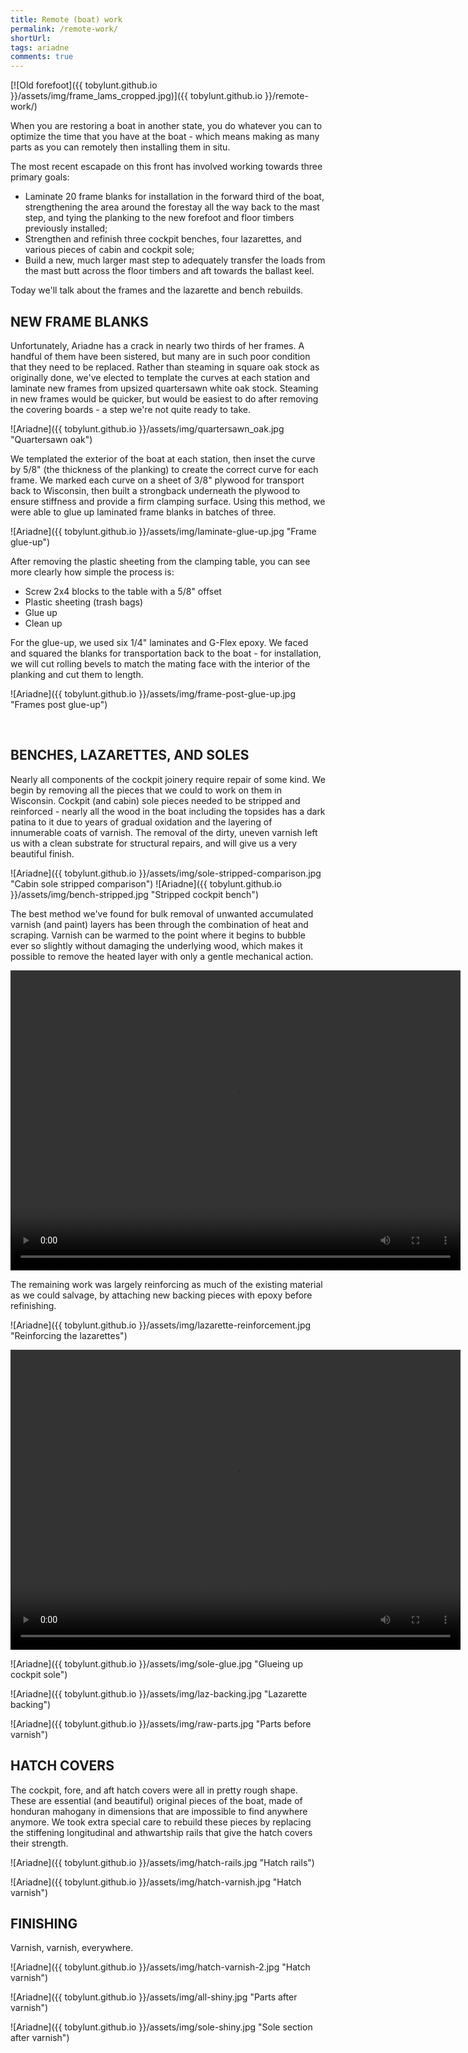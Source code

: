 ```yaml
---
title: Remote (boat) work
permalink: /remote-work/
shortUrl: 
tags: ariadne
comments: true
---
```


[![Old forefoot]({{ tobylunt.github.io }}/assets/img/frame_lams_cropped.jpg)]({{ tobylunt.github.io }}/remote-work/)

When you are restoring a boat in another state, you do whatever you
can to optimize the time that you have at the boat - which means
making as many parts as you can remotely then installing them in situ.

<!--more-->

The most recent escapade on this front has involved working towards
 three primary goals:
 * Laminate 20 frame blanks for installation in the forward
third of the boat, strengthening the area around the forestay all the
way back to the mast step, and tying the planking to the new forefoot
and floor timbers previously installed;
* Strengthen and refinish three cockpit benches, four
  lazarettes, and various pieces of cabin and cockpit sole;
 * Build a new, much larger mast step to adequately transfer the loads
  from the mast butt across the floor timbers and aft towards the
  ballast keel.

Today we'll talk about the frames and the lazarette and bench rebuilds.

## NEW FRAME BLANKS

Unfortunately, Ariadne has a crack in nearly two thirds of her
frames. A handful of them have been sistered, but many are in such
poor condition that they need to be replaced. Rather than steaming in
square oak stock as originally done, we've elected to template the
curves at each station and laminate new frames from upsized
quartersawn white oak stock. Steaming in new frames would be quicker,
but would be easiest to do after removing the covering boards - a step
we're not quite ready to take. 

![Ariadne]({{ tobylunt.github.io }}/assets/img/quartersawn_oak.jpg
"Quartersawn oak")

We templated the exterior of the boat at each station, then inset the
curve by 5/8" (the thickness of the planking) to create the correct
curve for each frame. We marked each curve on a sheet of 3/8"
plywood for transport back to Wisconsin, then built a strongback
underneath the plywood to ensure stiffness and provide a firm clamping
surface. Using this method, we were able to glue up laminated frame
blanks in batches of three.

![Ariadne]({{ tobylunt.github.io }}/assets/img/laminate-glue-up.jpg
"Frame glue-up")

After removing the plastic sheeting from the clamping table, you can
see more clearly how simple the process is: 
* Screw 2x4 blocks to the table with a 5/8" offset
* Plastic sheeting (trash bags)
* Glue up
* Clean up

For the glue-up, we used six 1/4" laminates and G-Flex epoxy. We faced
and squared the blanks for transportation back to the boat - for
installation, we will cut rolling bevels to match the mating face with
the interior of the planking and cut them to length.

![Ariadne]({{ tobylunt.github.io }}/assets/img/frame-post-glue-up.jpg
"Frames post glue-up")

<br>

## BENCHES, LAZARETTES, AND SOLES

Nearly all components of the cockpit joinery require repair of some
kind. We begin by removing all the pieces that we could to work on
them in Wisconsin. Cockpit (and cabin) sole pieces needed to be
stripped and reinforced - nearly all the wood in the boat including
the topsides has a dark patina to it due to years of gradual oxidation
and the layering of innumerable coats of varnish. The removal of the
dirty, uneven varnish left us with a clean substrate for structural
repairs, and will give us a very beautiful finish. 

![Ariadne]({{ tobylunt.github.io }}/assets/img/sole-stripped-comparison.jpg "Cabin sole stripped comparison")
![Ariadne]({{ tobylunt.github.io }}/assets/img/bench-stripped.jpg "Stripped cockpit bench")

The best method we've found for bulk removal of unwanted accumulated
varnish (and paint) layers has been through the combination of heat
and scraping. Varnish can be warmed to the point where it begins to
bubble ever so slightly without damaging the underlying wood, which
makes it possible to remove the heated layer with only a gentle
mechanical action. 

<video width="720" height="480" controls>
<source src="{{ tobylunt.github.io }}/assets/img/bench-varnish-scrape.mov" type="video/mp4">
</video>
<br>

The remaining work was largely reinforcing as much of the existing
material as we could salvage, by attaching new backing pieces with
epoxy before refinishing.

![Ariadne]({{ tobylunt.github.io }}/assets/img/lazarette-reinforcement.jpg
"Reinforcing the lazarettes")

<video width="720" height="480" controls>
<source src="{{ tobylunt.github.io }}/assets/img/sole-scarf.mov" type="video/mp4">
</video>
<br>

![Ariadne]({{ tobylunt.github.io }}/assets/img/sole-glue.jpg
"Glueing up cockpit sole")

![Ariadne]({{ tobylunt.github.io }}/assets/img/laz-backing.jpg
"Lazarette backing")

![Ariadne]({{ tobylunt.github.io }}/assets/img/raw-parts.jpg
"Parts before varnish")

## HATCH COVERS

The cockpit, fore, and aft hatch covers were all in pretty rough
shape. These are essential (and beautiful) original pieces of the
boat, made of honduran mahogany in dimensions that are impossible to
find anywhere anymore. We took extra special care to rebuild these
pieces by replacing the stiffening longitudinal and athwartship rails
that give the hatch covers their strength.

![Ariadne]({{ tobylunt.github.io }}/assets/img/hatch-rails.jpg
"Hatch rails")

![Ariadne]({{ tobylunt.github.io }}/assets/img/hatch-varnish.jpg
"Hatch varnish")

## FINISHING

Varnish, varnish, everywhere.

![Ariadne]({{ tobylunt.github.io }}/assets/img/hatch-varnish-2.jpg
"Hatch varnish")

![Ariadne]({{ tobylunt.github.io }}/assets/img/all-shiny.jpg
"Parts after varnish")

![Ariadne]({{ tobylunt.github.io }}/assets/img/sole-shiny.jpg
"Sole section after varnish")

